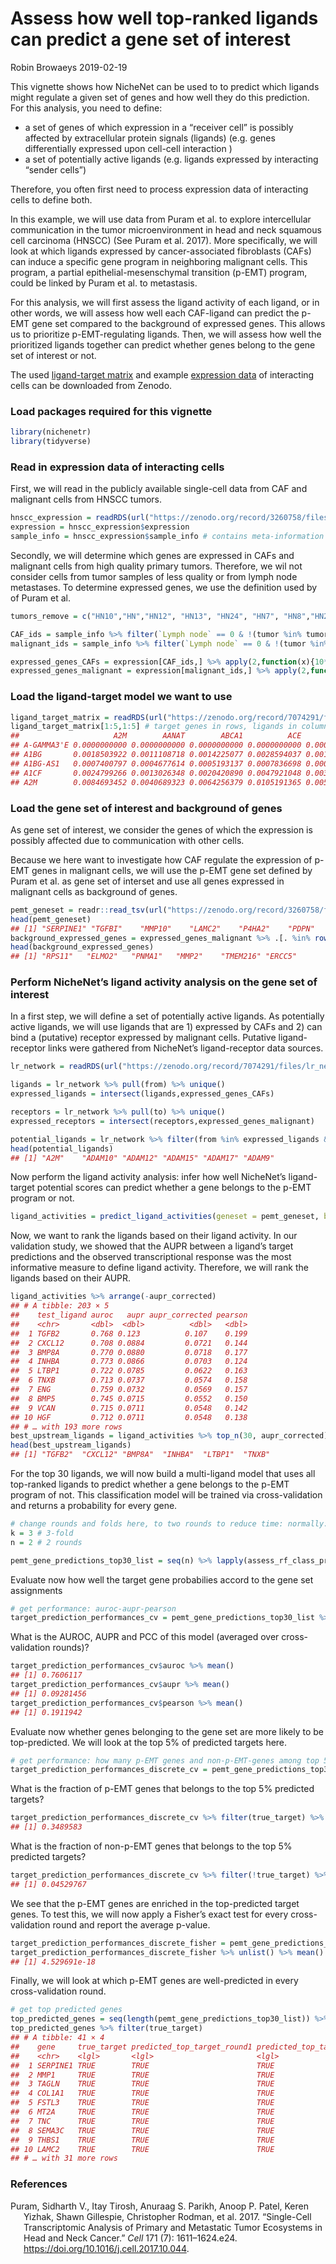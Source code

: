 Assess how well top-ranked ligands can predict a gene set of interest
================
Robin Browaeys
2019-02-19

<!-- github markdown built using
rmarkdown::render("vignettes/target_prediction_evaluation_geneset.Rmd", output_format = "github_document")
-->

This vignette shows how NicheNet can be used to to predict which ligands
might regulate a given set of genes and how well they do this
prediction. For this analysis, you need to define:

- a set of genes of which expression in a “receiver cell” is possibly
  affected by extracellular protein signals (ligands) (e.g. genes
  differentially expressed upon cell-cell interaction )
- a set of potentially active ligands (e.g. ligands expressed by
  interacting “sender cells”)

Therefore, you often first need to process expression data of
interacting cells to define both.

In this example, we will use data from Puram et al. to explore
intercellular communication in the tumor microenvironment in head and
neck squamous cell carcinoma (HNSCC) (See Puram et al. 2017). More
specifically, we will look at which ligands expressed by
cancer-associated fibroblasts (CAFs) can induce a specific gene program
in neighboring malignant cells. This program, a partial
epithelial-mesenschymal transition (p-EMT) program, could be linked by
Puram et al. to metastasis.

For this analysis, we will first assess the ligand activity of each
ligand, or in other words, we will assess how well each CAF-ligand can
predict the p-EMT gene set compared to the background of expressed
genes. This allows us to prioritize p-EMT-regulating ligands. Then, we
will assess how well the prioritized ligands together can predict
whether genes belong to the gene set of interest or not.

The used [ligand-target matrix](https://doi.org/10.5281/zenodo.7074290)
and example [expression data](https://doi.org/10.5281/zenodo.3260758) of
interacting cells can be downloaded from Zenodo.

### Load packages required for this vignette

``` r
library(nichenetr)
library(tidyverse)
```

### Read in expression data of interacting cells

First, we will read in the publicly available single-cell data from CAF
and malignant cells from HNSCC tumors.

``` r
hnscc_expression = readRDS(url("https://zenodo.org/record/3260758/files/hnscc_expression.rds"))
expression = hnscc_expression$expression
sample_info = hnscc_expression$sample_info # contains meta-information about the cells
```

Secondly, we will determine which genes are expressed in CAFs and
malignant cells from high quality primary tumors. Therefore, we wil not
consider cells from tumor samples of less quality or from lymph node
metastases. To determine expressed genes, we use the definition used by
of Puram et al.

``` r
tumors_remove = c("HN10","HN","HN12", "HN13", "HN24", "HN7", "HN8","HN23")

CAF_ids = sample_info %>% filter(`Lymph node` == 0 & !(tumor %in% tumors_remove) & `non-cancer cell type` == "CAF") %>% pull(cell)
malignant_ids = sample_info %>% filter(`Lymph node` == 0 & !(tumor %in% tumors_remove) & `classified  as cancer cell` == 1) %>% pull(cell)

expressed_genes_CAFs = expression[CAF_ids,] %>% apply(2,function(x){10*(2**x - 1)}) %>% apply(2,function(x){log2(mean(x) + 1)}) %>% .[. >= 4] %>% names()
expressed_genes_malignant = expression[malignant_ids,] %>% apply(2,function(x){10*(2**x - 1)}) %>% apply(2,function(x){log2(mean(x) + 1)}) %>% .[. >= 4] %>% names()
```

### Load the ligand-target model we want to use

``` r
ligand_target_matrix = readRDS(url("https://zenodo.org/record/7074291/files/ligand_target_matrix_nsga2r_final.rds"))
ligand_target_matrix[1:5,1:5] # target genes in rows, ligands in columns
##                     A2M        AANAT        ABCA1          ACE        ACE2
## A-GAMMA3'E 0.0000000000 0.0000000000 0.0000000000 0.0000000000 0.000000000
## A1BG       0.0018503922 0.0011108718 0.0014225077 0.0028594037 0.001139013
## A1BG-AS1   0.0007400797 0.0004677614 0.0005193137 0.0007836698 0.000375007
## A1CF       0.0024799266 0.0013026348 0.0020420890 0.0047921048 0.003273375
## A2M        0.0084693452 0.0040689323 0.0064256379 0.0105191365 0.005719199
```

### Load the gene set of interest and background of genes

As gene set of interest, we consider the genes of which the expression
is possibly affected due to communication with other cells.

Because we here want to investigate how CAF regulate the expression of
p-EMT genes in malignant cells, we will use the p-EMT gene set defined
by Puram et al. as gene set of interset and use all genes expressed in
malignant cells as background of genes.

``` r
pemt_geneset = readr::read_tsv(url("https://zenodo.org/record/3260758/files/pemt_signature.txt"), col_names = "gene") %>% pull(gene) %>% .[. %in% rownames(ligand_target_matrix)] # only consider genes also present in the NicheNet model - this excludes genes from the gene list for which the official HGNC symbol was not used by Puram et al.
head(pemt_geneset)
## [1] "SERPINE1" "TGFBI"    "MMP10"    "LAMC2"    "P4HA2"    "PDPN"
background_expressed_genes = expressed_genes_malignant %>% .[. %in% rownames(ligand_target_matrix)]
head(background_expressed_genes)
## [1] "RPS11"   "ELMO2"   "PNMA1"   "MMP2"    "TMEM216" "ERCC5"
```

### Perform NicheNet’s ligand activity analysis on the gene set of interest

In a first step, we will define a set of potentially active ligands. As
potentially active ligands, we will use ligands that are 1) expressed by
CAFs and 2) can bind a (putative) receptor expressed by malignant cells.
Putative ligand-receptor links were gathered from NicheNet’s
ligand-receptor data sources.

``` r
lr_network = readRDS(url("https://zenodo.org/record/7074291/files/lr_network_human_21122021.rds"))

ligands = lr_network %>% pull(from) %>% unique()
expressed_ligands = intersect(ligands,expressed_genes_CAFs)

receptors = lr_network %>% pull(to) %>% unique()
expressed_receptors = intersect(receptors,expressed_genes_malignant)

potential_ligands = lr_network %>% filter(from %in% expressed_ligands & to %in% expressed_receptors) %>% pull(from) %>% unique()
head(potential_ligands)
## [1] "A2M"    "ADAM10" "ADAM12" "ADAM15" "ADAM17" "ADAM9"
```

Now perform the ligand activity analysis: infer how well NicheNet’s
ligand-target potential scores can predict whether a gene belongs to the
p-EMT program or not.

``` r
ligand_activities = predict_ligand_activities(geneset = pemt_geneset, background_expressed_genes = background_expressed_genes, ligand_target_matrix = ligand_target_matrix, potential_ligands = potential_ligands)
```

Now, we want to rank the ligands based on their ligand activity. In our
validation study, we showed that the AUPR between a ligand’s target
predictions and the observed transcriptional response was the most
informative measure to define ligand activity. Therefore, we will rank
the ligands based on their AUPR.

``` r
ligand_activities %>% arrange(-aupr_corrected)
## # A tibble: 203 × 5
##    test_ligand auroc   aupr aupr_corrected pearson
##    <chr>       <dbl>  <dbl>          <dbl>   <dbl>
##  1 TGFB2       0.768 0.123          0.107    0.199
##  2 CXCL12      0.708 0.0884         0.0721   0.144
##  3 BMP8A       0.770 0.0880         0.0718   0.177
##  4 INHBA       0.773 0.0866         0.0703   0.124
##  5 LTBP1       0.722 0.0785         0.0622   0.163
##  6 TNXB        0.713 0.0737         0.0574   0.158
##  7 ENG         0.759 0.0732         0.0569   0.157
##  8 BMP5        0.745 0.0715         0.0552   0.150
##  9 VCAN        0.715 0.0711         0.0548   0.142
## 10 HGF         0.712 0.0711         0.0548   0.138
## # … with 193 more rows
best_upstream_ligands = ligand_activities %>% top_n(30, aupr_corrected) %>% arrange(-aupr_corrected) %>% pull(test_ligand)
head(best_upstream_ligands)
## [1] "TGFB2"  "CXCL12" "BMP8A"  "INHBA"  "LTBP1"  "TNXB"
```

For the top 30 ligands, we will now build a multi-ligand model that uses
all top-ranked ligands to predict whether a gene belongs to the p-EMT
program of not. This classification model will be trained via
cross-validation and returns a probability for every gene.

``` r
# change rounds and folds here, to two rounds to reduce time: normally: do multiple rounds
k = 3 # 3-fold
n = 2 # 2 rounds

pemt_gene_predictions_top30_list = seq(n) %>% lapply(assess_rf_class_probabilities, folds = k, geneset = pemt_geneset, background_expressed_genes = background_expressed_genes, ligands_oi = best_upstream_ligands, ligand_target_matrix = ligand_target_matrix)
```

Evaluate now how well the target gene probabilies accord to the gene set
assignments

``` r
# get performance: auroc-aupr-pearson
target_prediction_performances_cv = pemt_gene_predictions_top30_list %>% lapply(classification_evaluation_continuous_pred_wrapper) %>% bind_rows() %>% mutate(round=seq(1:nrow(.)))
```

What is the AUROC, AUPR and PCC of this model (averaged over
cross-validation rounds)?

``` r
target_prediction_performances_cv$auroc %>% mean()
## [1] 0.7606117
target_prediction_performances_cv$aupr %>% mean()
## [1] 0.09281456
target_prediction_performances_cv$pearson %>% mean()
## [1] 0.1911942
```

Evaluate now whether genes belonging to the gene set are more likely to
be top-predicted. We will look at the top 5% of predicted targets here.

``` r
# get performance: how many p-EMT genes and non-p-EMT-genes among top 5% predicted targets
target_prediction_performances_discrete_cv = pemt_gene_predictions_top30_list %>% lapply(calculate_fraction_top_predicted, quantile_cutoff = 0.95) %>% bind_rows() %>% ungroup() %>% mutate(round=rep(1:length(pemt_gene_predictions_top30_list), each = 2))
```

What is the fraction of p-EMT genes that belongs to the top 5% predicted
targets?

``` r
target_prediction_performances_discrete_cv %>% filter(true_target) %>% .$fraction_positive_predicted %>% mean()
## [1] 0.3489583
```

What is the fraction of non-p-EMT genes that belongs to the top 5%
predicted targets?

``` r
target_prediction_performances_discrete_cv %>% filter(!true_target) %>% .$fraction_positive_predicted %>% mean()
## [1] 0.04529767
```

We see that the p-EMT genes are enriched in the top-predicted target
genes. To test this, we will now apply a Fisher’s exact test for every
cross-validation round and report the average p-value.

``` r
target_prediction_performances_discrete_fisher = pemt_gene_predictions_top30_list %>% lapply(calculate_fraction_top_predicted_fisher, quantile_cutoff = 0.95) 
target_prediction_performances_discrete_fisher %>% unlist() %>% mean()
## [1] 4.529691e-18
```

Finally, we will look at which p-EMT genes are well-predicted in every
cross-validation round.

``` r
# get top predicted genes
top_predicted_genes = seq(length(pemt_gene_predictions_top30_list)) %>% lapply(get_top_predicted_genes,pemt_gene_predictions_top30_list) %>% reduce(full_join, by = c("gene","true_target"))
top_predicted_genes %>% filter(true_target)
## # A tibble: 41 × 4
##    gene     true_target predicted_top_target_round1 predicted_top_target_round2
##    <chr>    <lgl>       <lgl>                       <lgl>                      
##  1 SERPINE1 TRUE        TRUE                        TRUE                       
##  2 MMP1     TRUE        TRUE                        TRUE                       
##  3 TAGLN    TRUE        TRUE                        TRUE                       
##  4 COL1A1   TRUE        TRUE                        TRUE                       
##  5 FSTL3    TRUE        TRUE                        TRUE                       
##  6 MT2A     TRUE        TRUE                        TRUE                       
##  7 TNC      TRUE        TRUE                        TRUE                       
##  8 SEMA3C   TRUE        TRUE                        TRUE                       
##  9 THBS1    TRUE        TRUE                        TRUE                       
## 10 LAMC2    TRUE        TRUE                        TRUE                       
## # … with 31 more rows
```

### References

<div id="refs" class="references csl-bib-body hanging-indent">

<div id="ref-puram_single-cell_2017" class="csl-entry">

Puram, Sidharth V., Itay Tirosh, Anuraag S. Parikh, Anoop P. Patel,
Keren Yizhak, Shawn Gillespie, Christopher Rodman, et al. 2017.
“Single-Cell Transcriptomic Analysis of Primary and Metastatic Tumor
Ecosystems in Head and Neck Cancer.” *Cell* 171 (7): 1611–1624.e24.
<https://doi.org/10.1016/j.cell.2017.10.044>.

</div>

</div>
